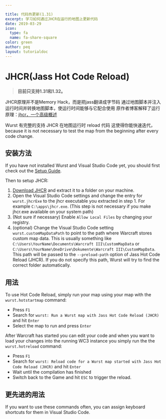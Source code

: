 ```yaml
---

title: 代码热更新(1.31)
excerpt: 学习如何通过JHCR在运行的地图上更新代码
date: 2019-03-29
icon:
  type: fa
  name: fa-share-square
color: green
author: peq
layout: tutorialdoc
---
```


# JHCR(Jass Hot Code Reload)

> **目前只支持1.31和1.32。**

JHCR原理并不是Memory Hack，而是把jass翻译成字节码
通过地图脚本并注入运行时间并转换地图脚本，使运行时间能够与它配合使用
原作者博客解释了运行原理：[jhcr，一个高级概述](https://lep.duckdns.org/blog/2020-09-25-jhcr-a-high-level-overview.html)

Wurst 有完整的支持 JHCR 在地图运行时 reload 代码
这使得你能快速迭代，because it is not necessary to test the map from the beginning after every code change.

## 安装方法

If you have not installed Wurst and Visual Studio Code yet, you should first check out the [Setup Guide](/start).

Then to setup JHCR:

1. [Download JHCR](https://www.hiveworkshop.com/threads/jass-hot-code-reload.313811/) and extract it to a folder on your machine.
2. Open the Visual Studio Code settings and change the entry for `wurst.jhcrExe` to the jhcr executable you extracted in step 1. For example `C:\apps\jhcr.exe`. (This step is not necessary if you make jhcr.exe available on your system path)
3. (Not sure if necessary) Enable `Allow Local Files` by changing your registry.
4. (optional) Change the Visual Studio Code setting `wurst.customMapDataPath` to point to the path where Warcraft stores custom map data.
    This is usually something like `C:\Users\YourName\Documents\Warcraft III\CustomMapData` or `C:\Users\YourName\OneDrive\Dokumente\Warcraft III\CustomMapData`. This path will be passed to the `--preload-path` option of Jass Hot Code Reload (JHCR).
    If you do not specify this path, Wurst will try to find the correct folder automatically.

## 用法

To use Hot Code Reload, simply run your map using your map with the `wurst.hotstartmap` command:

 - Press `F1`
 - Search for `wurst: Run a Wurst map with Jass Hot Code Reload (JHCR)` and hit `Enter`
 - Select the map to run and press `Enter`

After Warcraft has started you can edit your code and when you want to load your changes into the running WC3 instance you simply run the the `wurst.hotreload` command:

 - Press `F1`
 - Search for `wurst: Reload code for a Wurst map started with Jass Hot Code Reload (JHCR)` and hit `Enter`
 - Wait until the compilation has finished
 - Switch back to the Game and hit `ESC` to trigger the reload.

## 更先进的用法

If you want to use these commands often, you can assign keyboard shortcuts for them in Visual Studio Code.
